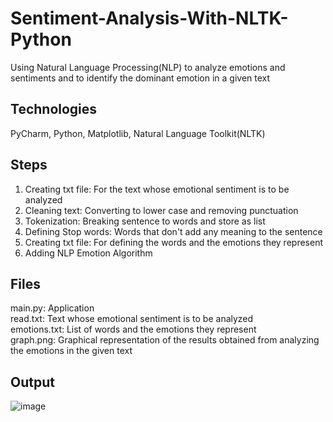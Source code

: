 # Sentiment-Analysis-With-NLTK-Python
Using Natural Language Processing(NLP) to analyze emotions and sentiments and to identify the dominant emotion in a given text 
## Technologies
PyCharm, Python, Matplotlib, Natural Language Toolkit(NLTK)
## Steps
1. Creating txt file: For the text whose emotional sentiment is to be analyzed
3. Cleaning text: Converting to lower case and removing punctuation
4. Tokenization: Breaking sentence to words and store as list
5. Defining Stop words: Words that don't add any meaning to the sentence
6. Creating txt file: For defining the words and the emotions they represent
7. Adding NLP Emotion Algorithm
## Files
main.py: Application  
read.txt: Text whose emotional sentiment is to be analyzed  
emotions.txt: List of words and the emotions they represent  
graph.png: Graphical representation of the results obtained from analyzing the emotions in the given text
## Output
![image](https://github.com/fehnnyabuto/Sentiment-Analysis-Without-NLTK/assets/70171779/b1868bc8-d8bd-4e40-bb5c-9b60b212476c)
